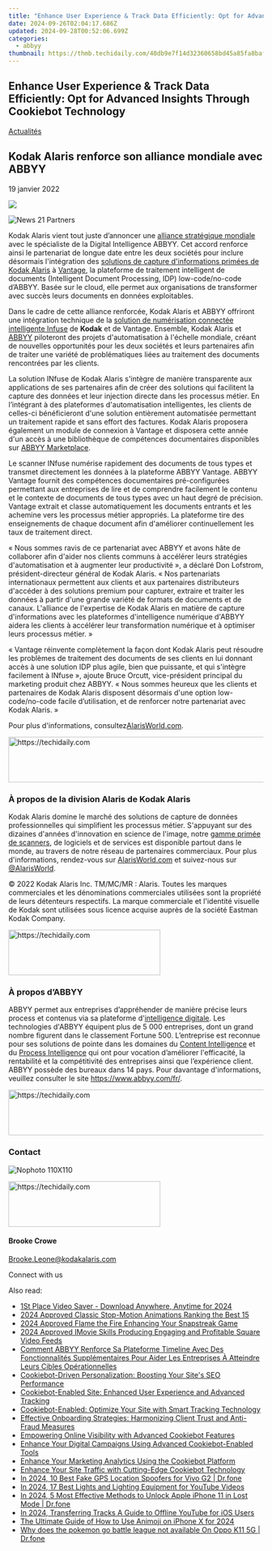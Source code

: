 ```yaml
---
title: "Enhance User Experience & Track Data Efficiently: Opt for Advanced Insights Through Cookiebot Technology"
date: 2024-09-26T02:04:17.686Z
updated: 2024-09-28T00:52:06.699Z
categories:
  - abbyy
thumbnail: https://thmb.techidaily.com/40db9e7f14d32360658bd45a85fa8baf591a4c12413f48e4137aa1f90c61fa60.jpg
---
```


## Enhance User Experience & Track Data Efficiently: Opt for Advanced Insights Through Cookiebot Technology

[Actualités](https://tools.techidaily.com/abbyy/products/)

## Kodak Alaris renforce son alliance mondiale avec ABBYY

19 janvier 2022

![](https://content.abbyy.com/-/media/project/abbyy/abbyy/branchtemplates/shutterstock_1272462163_1296-x-729.jpg?h=729&iar=0&w=1296)

![News 21 Partners](https://static1.abbyy.com/abbyycommedia/33676/news-21-partners.jpg) 

Kodak Alaris vient tout juste d’annoncer une [alliance stratégique mondiale](https://www.alarisworld.com/landing-page/global-alliance-partners?utm%5Fsource=pr&utm%5Fmedium=pressrelease&utm%5Fcampaign=ABBYY) avec le spécialiste de la Digital Intelligence ABBYY. Cet accord renforce ainsi le partenariat de longue date entre les deux sociétés pour inclure désormais l'intégration des [solutions de capture d'informations primées de Kodak Alaris](https://www.alarisworld.com/about-us/newsroom/2021/2021-bli-scanner-line-of-the-year?utm%5Fsource=pr&utm%5Fmedium=pressrelease&utm%5Fcampaign=ABBYY) à [Vantage](https://tools.techidaily.com/abbyy/products/), la plateforme de traitement intelligent de documents (Intelligent Document Processing, IDP) low-code/no-code d’ABBYY. Basée sur le cloud, elle permet aux organisations de transformer avec succès leurs documents en données exploitables.

Dans le cadre de cette alliance renforcée, Kodak Alaris et ABBYY offriront une intégration technique de la [solution de numérisation connectée intelligente Infuse](https://www.alarisworld.com/landing-page/infuse-smart-connected-scanning?utm%5Fsource=pr&utm%5Fmedium=pressrelease&utm%5Fcampaign=ABBYY) de **Kodak** et de Vantage. Ensemble, Kodak Alaris et [ABBYY](https://tools.techidaily.com/abbyy/products/) piloteront des projets d'automatisation à l'échelle mondiale, créant de nouvelles opportunités pour les deux sociétés et leurs partenaires afin de traiter une variété de problématiques liées au traitement des documents rencontrées par les clients.

La solution INfuse de Kodak Alaris s'intègre de manière transparente aux applications de ses partenaires afin de créer des solutions qui facilitent la capture des données et leur injection directe dans les processus métier. En l’intégrant à des plateformes d'automatisation intelligentes, les clients de celles-ci bénéficieront d'une solution entièrement automatisée permettant un traitement rapide et sans effort des factures. Kodak Alaris proposera également un module de connexion à Vantage et disposera cette année d'un accès à une bibliothèque de compétences documentaires disponibles sur [ABBYY Marketplace](https://tools.techidaily.com/abbyy/products/).

Le scanner INfuse numérise rapidement des documents de tous types et transmet directement les données à la plateforme ABBYY Vantage. ABBYY Vantage fournit des compétences documentaires pré-configurées permettant aux entreprises de lire et de comprendre facilement le contenu et le contexte de documents de tous types avec un haut degré de précision. Vantage extrait et classe automatiquement les documents entrants et les achemine vers les processus métier appropriés. La plateforme tire des enseignements de chaque document afin d'améliorer continuellement les taux de traitement direct.

« Nous sommes ravis de ce partenariat avec ABBYY et avons hâte de collaborer afin d'aider nos clients communs à accélérer leurs stratégies d'automatisation et à augmenter leur productivité », a déclaré Don Lofstrom, président-directeur général de Kodak Alaris. « Nos partenariats internationaux permettent aux clients et aux partenaires distributeurs d'accéder à des solutions premium pour capturer, extraire et traiter les données à partir d'une grande variété de formats de documents et de canaux. L'alliance de l'expertise de Kodak Alaris en matière de capture d'informations avec les plateformes d'intelligence numérique d'ABBYY aidera les clients à accélérer leur transformation numérique et à optimiser leurs processus métier. »

« Vantage réinvente complètement la façon dont Kodak Alaris peut résoudre les problèmes de traitement des documents de ses clients en lui donnant accès à une solution IDP plus agile, bien que puissante, et qui s'intègre facilement à INfuse », ajoute Bruce Orcutt, vice-président principal du marketing produit chez ABBYY. « Nous sommes heureux que les clients et partenaires de Kodak Alaris disposent désormais d'une option low-code/no-code facile d’utilisation, et de renforcer notre partenariat avec Kodak Alaris. »

Pour plus d'informations, consultez[AlarisWorld.com](https://www.alarisworld.com/?utm%5Fsource=pr&utm%5Fmedium=pressrelease&utm%5Fcampaign=boilerplate).

<!-- affiliate ads begin -->
<a href="https://dhgate.sjv.io/c/5597632/1175223/12108" target="_top" id="1175223">
  <img src="//a.impactradius-go.com/display-ad/12108-1175223" border="0" alt="https://techidaily.com" width="728" height="90"/>
</a>
<img height="0" width="0" src="https://dhgate.sjv.io/i/5597632/1175223/12108" style="position:absolute;visibility:hidden;" border="0" />
<!-- affiliate ads end -->

### À propos de la division Alaris de Kodak Alaris

Kodak Alaris domine le marché des solutions de capture de données professionnelles qui simplifient les processus métier. S'appuyant sur des dizaines d'années d'innovation en science de l'image, notre [gamme primée de scanners](https://www.alarisworld.com/about-us/industry-recognition?utm%5Fsource=pr&utm%5Fmedium=pressrelease&utm%5Fcampaign=boilerplate), de logiciels et de services est disponible partout dans le monde, au travers de notre réseau de partenaires commerciaux. Pour plus d'informations, rendez-vous sur [AlarisWorld.com](https://www.alarisworld.com/?utm%5Fsource=pr&utm%5Fmedium=pressrelease&utm%5Fcampaign=boilerplate) et suivez-nous sur [@AlarisWorld](https://twitter.com/AlarisWorld).

© 2022 Kodak Alaris Inc. TM/MC/MR : Alaris. Toutes les marques commerciales et les dénominations commerciales utilisées sont la propriété de leurs détenteurs respectifs. La marque commerciale et l'identité visuelle de Kodak sont utilisées sous licence acquise auprès de la société Eastman Kodak Company.

<!-- affiliate ads begin -->
<a href="https://aligracehair.sjv.io/c/5597632/1918698/19272" target="_top" id="1918698">
  <img src="//a.impactradius-go.com/display-ad/19272-1918698" border="0" alt="https://techidaily.com" width="300" height="90"/>
</a>
<img height="0" width="0" src="https://aligracehair.sjv.io/i/5597632/1918698/19272" style="position:absolute;visibility:hidden;" border="0" />
<!-- affiliate ads end -->

### À propos d’ABBYY

ABBYY permet aux entreprises d’appréhender de manière précise leurs process et contenus via sa plateforme d'[intelligence digitale](https://tools.techidaily.com/abbyy/products/). Les technologies d'ABBYY équipent plus de 5 000 entreprises, dont un grand nombre figurent dans le classement Fortune 500\. L’entreprise est reconnue pour ses solutions de pointe dans les domaines du [Content Intelligence](https://tools.techidaily.com/abbyy/products/) et du [Process Intelligence](https://tools.techidaily.com/abbyy/products/) qui ont pour vocation d’améliorer l'efficacité, la rentabilité et la compétitivité des entreprises ainsi que l’expérience client. ABBYY possède des bureaux dans 14 pays. Pour davantage d'informations, veuillez consulter le site <https://www.abbyy.com/fr/>.

<!-- affiliate ads begin -->
<a href="https://appsumo.8odi.net/c/5597632/2082530/7443" target="_top" id="2082530">
  <img src="//a.impactradius-go.com/display-ad/7443-2082530" border="0" alt="https://techidaily.com" width="728" height="90"/>
</a>
<img height="0" width="0" src="https://appsumo.8odi.net/i/5597632/2082530/7443" style="position:absolute;visibility:hidden;" border="0" />
<!-- affiliate ads end -->

### Contact

![Nophoto 110X110](https://static4.abbyy.com/abbyycommedia/34370/nophoto-110x110.png)

<!-- affiliate ads begin -->
<a href="https://aligracehair.sjv.io/c/5597632/1938677/19272" target="_top" id="1938677">
  <img src="//a.impactradius-go.com/display-ad/19272-1938677" border="0" alt="https://techidaily.com" width="300" height="90"/>
</a>
<img height="0" width="0" src="https://aligracehair.sjv.io/i/5597632/1938677/19272" style="position:absolute;visibility:hidden;" border="0" />
<!-- affiliate ads end -->

#### Brooke Crowe

[Brooke.Leone@kodakalaris.com](https://tools.techidaily.com/abbyy/products/)

Connect with us

<ins class="adsbygoogle"
     style="display:block"
     data-ad-format="autorelaxed"
     data-ad-client="ca-pub-7571918770474297"
     data-ad-slot="1223367746"></ins>

<ins class="adsbygoogle"
     style="display:block"
     data-ad-client="ca-pub-7571918770474297"
     data-ad-slot="8358498916"
     data-ad-format="auto"
     data-full-width-responsive="true"></ins>

<span class="atpl-alsoreadstyle">Also read:</span>
<div><ul>
<li><a href="https://youtube-tips.techidaily.com/lace-video-saver-download-anywhere-anytime-for-2024/"><u>1St Place Video Saver - Download Anywhere, Anytime for 2024</u></a></li>
<li><a href="https://extra-lessons.techidaily.com/2024-approved-classic-stop-motion-animations-ranking-the-best-15/"><u>2024 Approved Classic Stop-Motion Animations Ranking the Best 15</u></a></li>
<li><a href="https://snapchat-videos.techidaily.com/2024-approved-flame-the-fire-enhancing-your-snapstreak-game/"><u>2024 Approved Flame the Fire Enhancing Your Snapstreak Game</u></a></li>
<li><a href="https://instagram-video-recordings.techidaily.com/2024-approved-imovie-skills-producing-engaging-and-profitable-square-video-feeds/"><u>2024 Approved IMovie Skills Producing Engaging and Profitable Square Video Feeds</u></a></li>
<li><a href="https://solve-manuals.techidaily.com/comment-abbyy-renforce-sa-plateforme-timeline-avec-des-fonctionnalites-supplementaires-pour-aider-les-entreprises-a-atteindre-leurs-cibles-operationnelles.m6/"><u>Comment ABBYY Renforce Sa Plateforme Timeline Avec Des Fonctionnalités Supplémentaires Pour Aider Les Entreprises À Atteindre Leurs Cibles Opérationnelles</u></a></li>
<li><a href="https://solve-manuals.techidaily.com/cookiebot-driven-personalization-boosting-your-sites-seo-performance/"><u>Cookiebot-Driven Personalization: Boosting Your Site's SEO Performance</u></a></li>
<li><a href="https://solve-manuals.techidaily.com/cookiebot-enabled-site-enhanced-user-experience-and-advanced-tracking/"><u>Cookiebot-Enabled Site: Enhanced User Experience and Advanced Tracking</u></a></li>
<li><a href="https://solve-manuals.techidaily.com/cookiebot-enabled-optimize-your-site-with-smart-tracking-technology/"><u>Cookiebot-Enabled: Optimize Your Site with Smart Tracking Technology</u></a></li>
<li><a href="https://solve-manuals.techidaily.com/effective-onboarding-strategies-harmonizing-client-trust-and-anti-fraud-measures/"><u>Effective Onboarding Strategies: Harmonizing Client Trust and Anti-Fraud Measures</u></a></li>
<li><a href="https://solve-manuals.techidaily.com/empowering-online-visibility-with-advanced-cookiebot-features/"><u>Empowering Online Visibility with Advanced Cookiebot Features</u></a></li>
<li><a href="https://solve-manuals.techidaily.com/enhance-your-digital-campaigns-using-advanced-cookiebot-enabled-tools/"><u>Enhance Your Digital Campaigns Using Advanced Cookiebot-Enabled Tools</u></a></li>
<li><a href="https://solve-manuals.techidaily.com/enhance-your-marketing-analytics-using-the-cookiebot-platform/"><u>Enhance Your Marketing Analytics Using the Cookiebot Platform</u></a></li>
<li><a href="https://solve-manuals.techidaily.com/enhance-your-site-traffic-with-cutting-edge-cookiebot-technology/"><u>Enhance Your Site Traffic with Cutting-Edge Cookiebot Technology</u></a></li>
<li><a href="https://change-location.techidaily.com/in-2024-10-best-fake-gps-location-spoofers-for-vivo-g2-drfone-by-drfone-virtual-android/"><u>In 2024, 10 Best Fake GPS Location Spoofers for Vivo G2 | Dr.fone</u></a></li>
<li><a href="https://youtube-web.techidaily.com/24-17-best-lights-and-lighting-equipment-for-youtube-videos/"><u>In 2024, 17 Best Lights and Lighting Equipment for YouTube Videos</u></a></li>
<li><a href="https://iphone-unlock.techidaily.com/in-2024-5-most-effective-methods-to-unlock-apple-iphone-11-in-lost-mode-drfone-by-drfone-ios/"><u>In 2024, 5 Most Effective Methods to Unlock Apple iPhone 11 in Lost Mode | Dr.fone</u></a></li>
<li><a href="https://youtube-stream.techidaily.com/in-2024-transferring-tracks-a-guide-to-offline-youtube-for-ios-users/"><u>In 2024, Transferring Tracks A Guide to Offline YouTube for iOS Users</u></a></li>
<li><a href="https://some-approaches.techidaily.com/the-ultimate-guide-of-how-to-use-animoji-on-iphone-x-for-2024/"><u>The Ultimate Guide of How to Use Animoji on iPhone X for 2024</u></a></li>
<li><a href="https://android-pokemon-go.techidaily.com/why-does-the-pokemon-go-battle-league-not-available-on-oppo-k11-5g-drfone-by-drfone-virtual-android/"><u>Why does the pokemon go battle league not available On Oppo K11 5G | Dr.fone</u></a></li>
</ul></div>

